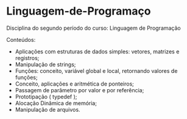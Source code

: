 # Linguagem-de-Programaço
Disciplina do segundo período do curso: Linguagem de Programação

Conteúdos:


- Aplicações com estruturas de dados simples: vetores, matrizes e registros;
- Manipulação de strings;
- Funções: conceito, variável global e local, retornando valores de funções;
- Conceito, aplicações e aritmética de ponteiros;
- Passagem de parâmetro por valor e por referência;
- Prototipação ( typedef );
- Alocação Dinâmica de memória;
- Manipulação de arquivos.
